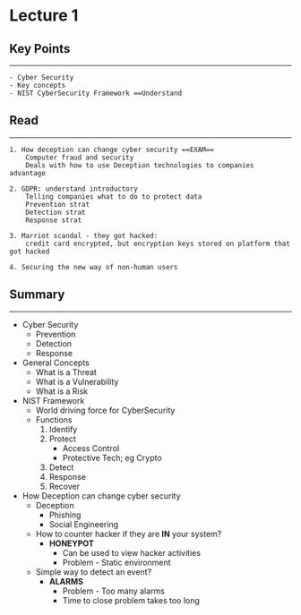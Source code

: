 # Lecture 1
## Key Points
----------------------------------------------------
    - Cyber Security
    - Key concepts
    - NIST CyberSecurity Framework ==Understand
## Read
----------------------------------------------------
    1. How deception can change cyber security ==EXAM==
        Computer fraud and security
        Deals with how to use Deception technologies to companies advantage

    2. GDPR: understand introductory 
        Telling companies what to do to protect data
        Prevention strat
        Detection strat
        Response strat
    
    3. Marriot scandal - they got hacked:
        credit card encrypted, but encryption keys stored on platform that got hacked

    4. Securing the new way of non-human users
## Summary   
----------------------------------------------------
 - Cyber Security
   - Prevention
   - Detection
   - Response
 - General Concepts
   - What is a Threat
   - What is a Vulnerability
   - What is a Risk
 - NIST Framework
   - World driving force for CyberSecurity
   - Functions
     1.  Identify
     2.  Protect
         - Access Control
         - Protective Tech; eg Crypto
     3.  Detect
     4.  Response
     5.  Recover
 - How Deception can change cyber security
   - Deception
     - Phishing 
     - Social Engineering
   - How to counter hacker if they are **IN** your system?
     - **HONEYPOT**
       - Can be used to view hacker activities
       - Problem - Static environment
   - Simple way to detect an event?
     - **ALARMS**
       - Problem - Too many alarms
       - Time to close problem takes too long 


